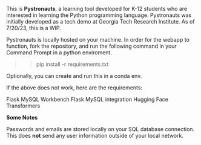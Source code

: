 This is **Pystronauts**, a learning tool developed for K-12 students who are interested in learning the Python programming language. Pystronauts was initially
developed as a tech demo at Georgia Tech Research Institute. As of 7/20/23, this is a WIP.


Pystronauts is locally hosted on your machine. In order for the webapp to function, fork the repository, and run the following command in your Command Prompt in a python enviroment.

>> pip install -r requirements.txt

Optionally, you can create and run this in a conda env. 

If the above does not work, here are the requirements:

Flask
MySQL Workbench
Flask MySQL integration
Hugging Face Transformers

**Some Notes**

Passwords and emails are stored locally on your SQL database connection. This does **not** send any user information outside of your local network.
